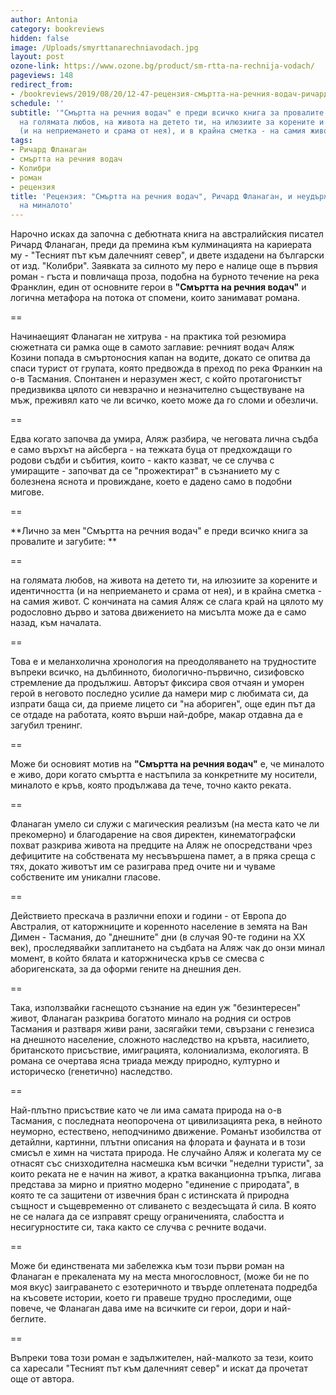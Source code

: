 ```yaml
---
author: Antonia
category: bookreviews
hidden: false
image: /Uploads/smyrttanarechniavodach.jpg
layout: post
ozone-link: https://www.ozone.bg/product/sm-rtta-na-rechnija-vodach/
pageviews: 148
redirect_from:
- /bookreviews/2019/08/20/12-47-рецензия-смъртта-на-речния-водач-ричард-фланаган-и-неудържимата-река-на-миналото
schedule: ''
subtitle: '"Смъртта на речния водач" е преди всичко книга за провалите и загубите:
  на голямата любов, на живота на детето ти, на илюзиите за корените и идентичността
  (и на неприемането и срама от нея), и в крайна сметка - на самия живот'
tags:
- Ричард Фланаган
- смъртта на речния водач
- Колибри
- роман
- рецензия
title: 'Рецензия: "Смъртта на речния водач", Ричард Фланаган, и неудържимата река
  на миналото'
---
```


Нарочно исках да започна с дебютната книга на австралийския писател Ричард Фланаган, преди да премина към кулминацията на кариерата му - "Тесният път към далечният север", и двете издадени на български от изд. "Колибри". Заявката за силното му перо е налице още в първия роман - гъста и повличаща проза, подобна на бурното течение на река Франклин, един от основните герои в **"Смъртта на речния водач"** и логична метафора на потока от спомени, които занимават романа. 

\==

Начинаещият Фланаган не хитрува - на практика той резюмира сюжетната си рамка още в самото заглавие: речният водач Аляж Козини попада в смъртоносния капан на водите, докато се опитва да спаси турист от групата, която предвожда в преход по река Франкин на о-в Тасмания. Спонтанен и неразумен жест, с който протагонистът предизвиква цялото си невзрачно и незначително съществуване на мъж, преживял като че ли всичко, което може да го сломи и обезличи. 

\==

Едва когато започва да умира, Аляж разбира, че неговата лична съдба е само върхът на айсберга - на тежката буца от предхождащи го родови съдби и събития, които - както казват, че се случва с умиращите - започват да се "прожектират" в съзнанието му с болезнена яснота и провиждане, което е дадено само в подобни мигове.

\==

**Лично за мен "Смъртта на речния водач" е преди всичко книга за провалите и загубите: **

\==

на голямата любов, на живота на детето ти, на илюзиите за корените и идентичността (и на неприемането и срама от нея), и в крайна сметка - на самия живот. С кончината на самия Аляж се слага край на цялото му родословно дърво и затова движението на мисълта може да е само назад, към началата. 

\==

Това е и меланхолична хронология на преодоляването на трудностите въпреки всичко, на дълбинното, биологично-първично, сизифовско стремление да продължиш. Авторът фиксира своя отчаян и уморен герой в неговото последно усилие да намери мир с любимата си, да изпрати баща си, да приеме лицето си "на абориген", още един път да се отдаде на работата, която върши най-добре, макар отдавна да е загубил тренинг.

\==

Може би основият мотив на **"Смъртта на речния водач"** е, че миналото е живо, дори когато смъртта е настъпила за конкретните му носители, миналото е кръв, която продължава да тече, точно както реката.  

\==

Фланаган умело си служи с магическия реализъм (на места като че ли прекомерно) и благодарение на своя директен, кинематографски похват разкрива живота на предците на Аляж не опосредствани чрез дефицитите на собствената му несъвършена памет, а в пряка среща с тях, докато животът им се разиграва пред очите ни и чуваме собствените им уникални гласове. 

\==

Действието прескача в различни епохи и години - от Европа до Австралия, от каторжниците и коренното население в земята на Ван Димен - Тасмания, до "днешните" дни (в случая 90-те години на XX век), проследявайки заплитането на съдбата на Аляж чак до онзи минал момент, в който бялата и каторжническа кръв се смесва с аборигенската, за да оформи гените на днешния ден.

\==

Така, използвайки гаснещото съзнание на един уж "безинтересен" живот, Фланаган разкрива богатото минало на родния си остров Тасмания и разтваря живи рани, засягайки теми, свързани с генезиса на днешното население, сложното наследство на кръвта, насилието, британското присъствие, имиграцията, колониализма, екологията. В романа се очертава ясна триада между природно, културно и историческо (генетично) наследство.

\==

Най-плътно присъствие като че ли има самата природа на о-в Тасмания, с последната неопорочена от цивилизацията река, в нейното неуморно, естествено, неподчинимо движение. Романът изобилства от детайлни, картинни, плътни описания на флората и фауната и в този смисъл е химн на чистата природа. Не случайно Аляж и колегата му се отнасят със снизходителна насмешка към всички "неделни туристи", за които реката не е начин на живот, а кратка ваканционна тръпка, лигава представа за мирно и приятно модерно "единение с природата", в която те са защитени от извечния бран с истинската й природна същност и същевременно от сливането с вездесъщата й сила. В която не се налага да се изправят срещу ограниченията, слабостта и несигурностите си, така както се случва с речните водачи. 

\==

Може би единствената ми забележка към този първи роман на Фланаган е прекалената му на места многословност, (може би не по моя вкус) заиграването с езотеричното и твърде оплетената подредба на късовете истории, което ги правеше трудно проследими, още повече, че Фланаган дава име на всичките си герои, дори и най-беглите. 

\==

Въпреки това този роман е задължителен, най-малкото за тези, които са харесали "Тесният път към далечният север" и искат да прочетат още от автора.